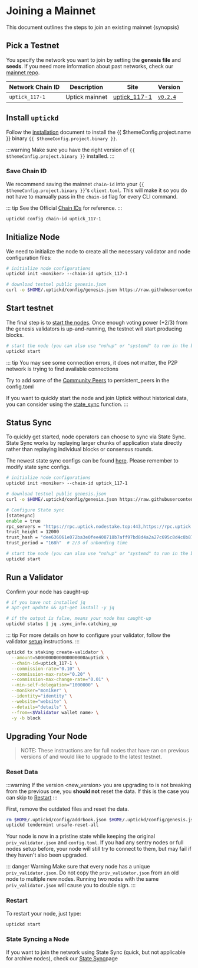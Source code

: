 <!--
order: 1
-->

# Joining a Mainnet

This document outlines the steps to join an existing mainnet {synopsis}

## Pick a Testnet

You specify the network you want to join by setting the **genesis file** and **seeds**. If you need more information about past networks, check our [mainnet repo](https://github.com/UptickNetwork/uptick-mainnet).

| Network Chain ID | Description                       | Site                                                                     | Version                                               |
|------------------|-----------------------------------|--------------------------------------------------------------------------|-------------------------------------------------------|
| `uptick_117-1`   | Uptick mainnet | [uptick_117-1](https://github.com/UptickNetwork/uptick-mainnet/tree/main/uptick_117-1) | [`v0.2.4`](https://github.com/UptickNetwork/uptick/tree/v0.2.4) |

## Install `uptickd`

Follow the [installation](./../quickstart/installation) document to install the {{ $themeConfig.project.name }} binary `{{ $themeConfig.project.binary }}`.

:::warning
Make sure you have the right version of `{{ $themeConfig.project.binary }}` installed.
:::

### Save Chain ID

We recommend saving the mainnet `chain-id` into your `{{ $themeConfig.project.binary }}`'s `client.toml`. This will make it so you do not have to manually pass in the `chain-id` flag for every CLI command.

::: tip
See the Official [Chain IDs](./../basics/chain_id.md#official-chain-ids) for reference.
:::

```bash
uptickd config chain-id uptick_117-1
```

## Initialize Node

We need to initialize the node to create all the necessary validator and node configuration files:

```bash
# initialize node configurations
uptickd init <moniker> --chain-id uptick_117-1

# download testnel public genesis.json
curl -o $HOME/.uptickd/config/genesis.json https://raw.githubusercontent.com/UptickNetwork/uptick-mainnet/master/uptick_117-1/genesis.json

```

## Start testnet

The final step is to [start the nodes](./../quickstart/run_node#start-node). Once enough voting power (+2/3) from the genesis validators is up-and-running, the testnet will start producing blocks.

```bash
# start the node (you can also use "nohup" or "systemd" to run in the background)
uptickd start
```

::: tip
You may see some connection errors, it does not matter, the P2P network is trying to find available connections

Try to add some of the [Community Peers](https://github.com/UptickNetwork/uptick-mainnet/tree/main/uptick_117-1) to persistent_peers in the config.toml

If you want to quickly start the node and join Uptick without historical data, you can consider using the [state_sync](./../guides/statesync/statesync.md) function.
:::



## Status Sync

To quickly get started, node operators can choose to sync via State Sync. State Sync works by replaying larger chunks of application state directly rather than replaying individual blocks or consensus rounds.

The newest state sync configs can be found [here](https://explorer.uptick.network/uptick-network-mainnet/statesync). Please remember to modify state sync configs.

```bash
# initialize node configurations
uptickd init <moniker> --chain-id uptick_117-1

# download testnel public genesis.json
curl -o $HOME/.uptickd/config/genesis.json https://raw.githubusercontent.com/UptickNetwork/uptick-mainnet/master/uptick_117-1/genesis.json

# Configure State sync
[statesync]
enable = true
rpc_servers = "https://rpc.uptick.nodestake.top:443,https://rpc.uptick.nodestake.top:443"
trust_height = 12000
trust_hash = "dee636061e072ba3e0fee408718b7aff97bd8d4a2a27c695c8d4c8b87081d698"
trust_period = "168h"  # 2/3 of unbonding time

# start the node (you can also use "nohup" or "systemd" to run in the background)
uptickd start
```


## Run a  Validator

Confirm your node has caught-up

```bash
# if you have not installed jq
# apt-get update && apt-get install -y jq

# if the output is false, means your node has caught-up
uptickd status | jq .sync_info.catching_up
```

::: tip
For more details on how to configure your validator, follow the validator [setup](./../guides/validators/setup.md) instructions.
:::
```bash
uptickd tx staking create-validator \
  --amount=5000000000000000000auptick \
  --chain-id=uptick_117-1 \
  --commission-rate="0.10" \
  --commission-max-rate="0.20" \
  --commission-max-change-rate="0.01" \
  --min-self-delegation="1000000" \
  --moniker="moniker" \
  --identity="identity" \
  --website="website" \
  --details="details" \
  --from=<$Validator wallet name> \
  -y -b block
```

## Upgrading Your Node

> NOTE: These instructions are for full nodes that have ran on previous versions of and would like to upgrade to the latest testnet.

### Reset Data

:::warning
If the version <new_version> you are upgrading to is not breaking from the previous one, you **should not** reset the data. If this is the case you can skip to [Restart](#restart)
:::

First, remove the outdated files and reset the data.

```bash
rm $HOME/.uptickd/config/addrbook.json $HOME/.uptickd/config/genesis.json
uptickd tendermint unsafe-reset-all
```

Your node is now in a pristine state while keeping the original `priv_validator.json` and `config.toml`. If you had any sentry nodes or full nodes setup before,
your node will still try to connect to them, but may fail if they haven't also
been upgraded.

::: danger Warning
Make sure that every node has a unique `priv_validator.json`. Do not copy the `priv_validator.json` from an old node to multiple new nodes. Running two nodes with the same `priv_validator.json` will cause you to double sign.
:::

### Restart

To restart your node, just type:

```bash
uptickd start
```

### State Syncing a Node

If you want to join the network using State Sync (quick, but not applicable for archive nodes), check our [State Sync](./../guides/statesync/statesync.md#State-Sync)page
